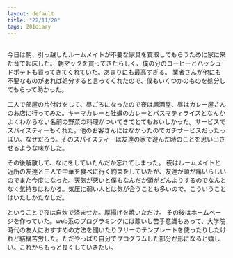 ```yaml
---
layout: default
title: "22/11/20"
tags: 201diary
---
```

<br>
今日は朝、引っ越したルームメイトが不要な家具を買取してもらうために家に来た音で起床した。
朝マックを買ってきたらしく、僕の分のコーヒーとハッシュドポテトも買ってきてくれていた。あまりにも最高すぎる。
業者さんが他にも不要なものがあれば処分すると言ってくれたので、僕もいくつかのものを処分してもらって助かった。

二人で部屋の片付けをして、昼ごろになったので夜は居酒屋、昼はカレー屋さんのお店に行ってみた。キーマカレーと牡蠣のカレーとバスマティライスとなんかよくわからない名前の野菜の料理がついてきてとてもおいしかった。サービスでスパイスティーもくれた。他のお客さんにはなかったのでガチサービスだったっぽい。なぜだろう。そのスパイスティーは友達の家で遊んだ時のことを思い出させるような味がした。

その後解散して、なにをしていたんだか忘れてしまった。
夜はルームメイトと近所の友達と三人で中華を食べに行く約束をしていたが、友達が頭が痛いらしいのでまた今度になった。天気が悪いと僕もなんだか頭がどんよりするのでなんとなく気持ちはわかる。気圧に弱い人とは気が合うことも多いので、こういうことはいたしかたなしだ。

ということで夜は自炊で済ませた。厚揚げを焼いただけ。
その後はホームページを作っていた。web系のプログラミングには疎いし苦手意識もあって、大学院時代の友人におすすめの方法を聞いたりフリーのテンプレートを使ったりしたけれど結構苦労した。ただやっぱり自分でプログラムした部分が形になると嬉しい。これからもっと良くしていきたい。